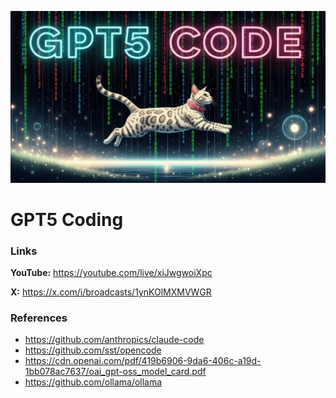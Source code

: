 ![thumbnail](thumbnail.jpg)

# GPT5 Coding

### Links

**YouTube:** https://youtube.com/live/xiJwgwoiXpc

**X:** https://x.com/i/broadcasts/1ynKOlMXMVWGR

### References


- https://github.com/anthropics/claude-code
- https://github.com/sst/opencode
- https://cdn.openai.com/pdf/419b6906-9da6-406c-a19d-1bb078ac7637/oai_gpt-oss_model_card.pdf
- https://github.com/ollama/ollama